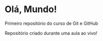 # Olá, Mundo!
 Primeiro repositório do curso de Git e GitHub
 
 Repositório criado durante uma aula ao vivo! 
